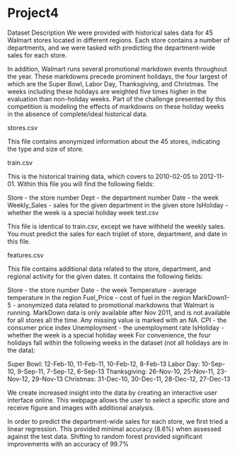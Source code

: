 # Project4

Dataset Description
We were provided with historical sales data for 45 Walmart stores located in different regions. Each store contains a number of departments, and we were tasked with predicting the department-wide sales for each store.

In addition, Walmart runs several promotional markdown events throughout the year. These markdowns precede prominent holidays, the four largest of which are the Super Bowl, Labor Day, Thanksgiving, and Christmas. The weeks including these holidays are weighted five times higher in the evaluation than non-holiday weeks. Part of the challenge presented by this competition is modeling the effects of markdowns on these holiday weeks in the absence of complete/ideal historical data.

stores.csv

This file contains anonymized information about the 45 stores, indicating the type and size of store.

train.csv

This is the historical training data, which covers to 2010-02-05 to 2012-11-01. Within this file you will find the following fields:

Store - the store number
Dept - the department number
Date - the week
Weekly_Sales -  sales for the given department in the given store
IsHoliday - whether the week is a special holiday week
test.csv

This file is identical to train.csv, except we have withheld the weekly sales. You must predict the sales for each triplet of store, department, and date in this file.

features.csv

This file contains additional data related to the store, department, and regional activity for the given dates. It contains the following fields:

Store - the store number
Date - the week
Temperature - average temperature in the region
Fuel_Price - cost of fuel in the region
MarkDown1-5 - anonymized data related to promotional markdowns that Walmart is running. MarkDown data is only available after Nov 2011, and is not available for all stores all the time. Any missing value is marked with an NA.
CPI - the consumer price index
Unemployment - the unemployment rate
IsHoliday - whether the week is a special holiday week
For convenience, the four holidays fall within the following weeks in the dataset (not all holidays are in the data):

Super Bowl: 12-Feb-10, 11-Feb-11, 10-Feb-12, 8-Feb-13
Labor Day: 10-Sep-10, 9-Sep-11, 7-Sep-12, 6-Sep-13
Thanksgiving: 26-Nov-10, 25-Nov-11, 23-Nov-12, 29-Nov-13
Christmas: 31-Dec-10, 30-Dec-11, 28-Dec-12, 27-Dec-13

We create increased insight into the data by creating an interactive user interface online. 
This webpage allows the user to select a specific store and receive figure and images with additional analysis. 

In order to predict the department-wide sales for each store, we first tried a linear regression. 
This provided minimal accuracy (8.6%) when assessed against the test data. 
Shifting to random forest provided significant improvements with an accuracy of 99.7%

